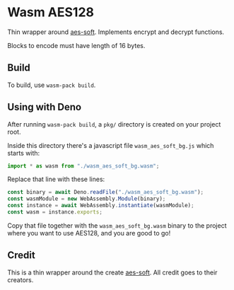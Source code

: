 # Wasm AES128

Thin wrapper around [aes-soft](https://docs.rs/crate/aes-soft/0.3.3). Implements encrypt and decrypt functions.

Blocks to encode must have length of 16 bytes.

## Build

To build, use `wasm-pack build`.

## Using with Deno

After running `wasm-pack build`, a `pkg/` directory is created on your project root.

Inside this directory there's a javascript file `wasm_aes_soft_bg.js` which starts with:

```javascript
import * as wasm from "./wasm_aes_soft_bg.wasm";
```

Replace that line with these lines:

```javascript
const binary = await Deno.readFile("./wasm_aes_soft_bg.wasm");
const wasmModule = new WebAssembly.Module(binary);
const instance = await WebAssembly.instantiate(wasmModule);
const wasm = instance.exports;
```

Copy that file together with the `wasm_aes_soft_bg.wasm` binary to the project where you want to use AES128, and you are good to go!

## Credit

This is a thin wrapper around the create [aes-soft](https://docs.rs/crate/aes-soft/0.3.3). All credit goes to their creators.
